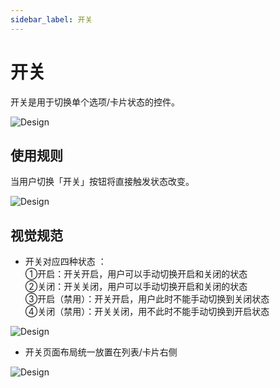 ```yaml
---
sidebar_label: 开关
---
```


# 开关  

开关是用于切换单个选项/卡片状态的控件。  

![Design](/img/design/switches_1.png)  

## 使用规则  

当用户切换「开关」按钮将直接触发状态改变。  

![Design](/img/design/switches_2.png)  

## 视觉规范  

- 开关对应四种状态 ：  
①开启：开关开启，用户可以手动切换开启和关闭的状态  
②关闭：开关关闭，用户可以手动切换开启和关闭的状态  
③开启（禁用）：开关开启，用户此时不能手动切换到关闭状态  
④关闭（禁用）：开关关闭，用不此时不能手动切换到开启状态  

![Design](/img/design/switches_3.png)  

- 开关页面布局统一放置在列表/卡片右侧   

![Design](/img/design/switches_4.png)
